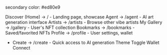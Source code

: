secondary color: #ed80e9

Discover (Home) → / - Landing page, showcase
Agent → /agent - AI art generation interface
Artists → /artists - Browse other vibe artists
My Gallery → /gallery - User's NFT collection
Bookmarks → /bookmarks - Saved/favorited NFTs
Profile → /profile - User settings, wallet

+ Create → /create - Quick access to AI generation
Theme Toggle
Wallet Connect
